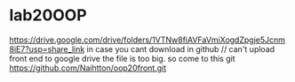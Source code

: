 # lab20OOP
https://drive.google.com/drive/folders/1VTNw8fiAVFaVmiXogdZpgje5Jcnm8iE7?usp=share_link 
in case you cant download in github
// can't upload front end to google drive the file is too big.
so come to this git
https://github.com/Naihtton/oop20front.git

